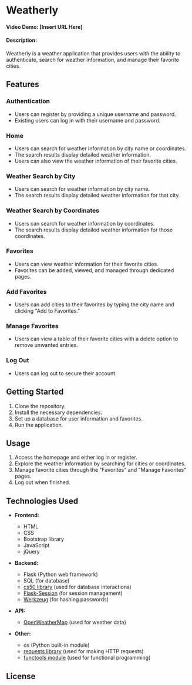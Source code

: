 # Weatherly

#### Video Demo: [Insert URL Here]

#### Description:
Weatherly is a weather application that provides users with the ability to authenticate, search for weather information, and manage their favorite cities.

## Features

### Authentication
- Users can register by providing a unique username and password.
- Existing users can log in with their username and password.

### Home
- Users can search for weather information by city name or coordinates.
- The search results display detailed weather information.
- Users can also view the weather information of their favorite cities.

### Weather Search by City 
- Users can search for weather information by city name.
- The search results display detailed weather information for that city.

### Weather Search by Coordinates 
- Users can search for weather information by coordinates.
- The search results display detailed weather information for those coordinates.

### Favorites
- Users can view weather information for their favorite cities.
- Favorites can be added, viewed, and managed through dedicated pages.

### Add Favorites
- Users can add cities to their favorites by typing the city name and clicking "Add to Favorites."

### Manage Favorites
- Users can view a table of their favorite cities with a delete option to remove unwanted entries.

### Log Out
- Users can log out to secure their account.

## Getting Started

1. Clone the repository.
2. Install the necessary dependencies.
3. Set up a database for user information and favorites.
4. Run the application.

## Usage

1. Access the homepage and either log in or register.
2. Explore the weather information by searching for cities or coordinates.
3. Manage favorite cities through the "Favorites" and "Manage Favorites" pages.
4. Log out when finished.

## Technologies Used
- **Frontend:**
  - HTML
  - CSS
  - Bootstrap library
  - JavaScript
  - jQuery

- **Backend:**
  - Flask (Python web framework)
  - SQL (for database)
  - [cs50 library](https://github.com/cs50/python-cs50) (used for database interactions)
  - [Flask-Session](https://pythonhosted.org/Flask-Session/) (for session management)
  - [Werkzeug](https://palletsprojects.com/p/werkzeug/) (for hashing passwords)

- **API:**
  - [OpenWeatherMap](https://openweathermap.org/) (used for weather data)

- **Other:**
  - os (Python built-in module)
  - [requests library](https://docs.python-requests.org/en/latest/) (used for making HTTP requests)
  - [functools module](https://docs.python.org/3/library/functools.html) (used for functional programming)

## License


